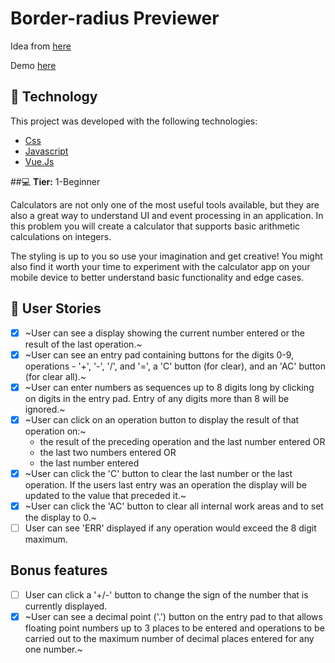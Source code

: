 # Border-radius Previewer

Idea from [here](https://github.com/florinpop17/app-ideas)

Demo [here](https://jsfiddle.net/npzvya06/)

## 🚀 Technology

This project was developed with the following technologies:

- [Css](https://www.w3schools.com/css/)
- [Javascript](https://www.w3schools.com/js/)
- [Vue.Js](https://vuejs.org/)

##💻 **Tier:** 1-Beginner

Calculators are not only one of the most useful tools available, but they are also a great way to understand UI and event processing in an application. In this problem you will create a calculator that supports basic arithmetic calculations on integers.

The styling is up to you so use your imagination and get creative! You might also find it worth your time to experiment with the calculator app on your mobile device to better understand basic functionality and edge cases.

## 🧠 User Stories

- [x] ~User can see a display showing the current number entered or the result of the last operation.~
- [x] ~User can see an entry pad containing buttons for the digits 0-9, operations - '+', '-', '/', and '=', a 'C' button (for clear), and an 'AC' button (for clear all).~
- [x] ~User can enter numbers as sequences up to 8 digits long by clicking on digits in the entry pad. Entry of any digits more than 8 will be ignored.~
- [x] ~User can click on an operation button to display the result of that operation on:~
    * the result of the preceding operation and the last number entered OR
    * the last two numbers entered OR
    * the last number entered
- [x] ~User can click the 'C' button to clear the last number or the last operation. If the users last entry was an operation the display will be
updated to the value that preceded it.~
- [x] ~User can click the 'AC' button to clear all internal work areas and to set the display to 0.~
- [ ] User can see 'ERR' displayed if any operation would exceed the 
8 digit maximum.

## Bonus features

- [ ] User can click a '+/-' button to change the sign of the number that is currently displayed.
- [x] ~User can see a decimal point ('.') button on the entry pad to that allows floating point numbers up to 3 places to be entered and operations to be carried out to the maximum number of decimal places entered for any one number.~
